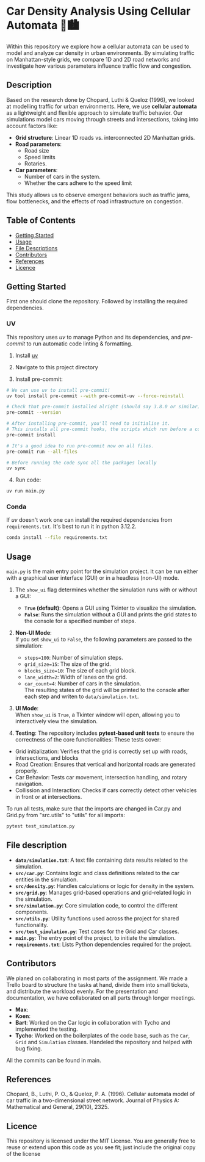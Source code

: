 # Car Density Analysis Using Cellular Automata 🚗🏙️
Within this repository we explore how a cellular automata can be used to model and analyze car density in urban environments.
By simulating traffic on Manhattan-style grids, we compare 1D and 2D road networks and investigate how various parameters influence traffic flow and congestion.  

## Description
Based on the research done by Chopard, Luthi & Queloz (1996), we looked at modelling traffic for urban environments. Here, we use **cellular automata** as a lightweight and flexible approach to simulate traffic behavior. Our simulations model cars moving through streets and intersections, taking into account factors like:  

- **Grid structure**: Linear 1D roads vs. interconnected 2D Manhattan grids.  
- **Road parameters**: 
    - Road size 
    - Speed limits
    - Rotaries.  
- **Car parameters**: 
    - Number of cars in the system.
    - Whether the cars adhere to the speed limit

This study allows us to observe emergent behaviors such as traffic jams, flow bottlenecks, and the effects of road infrastructure on congestion.

## Table of Contents

- [Getting Started](#getting-started)
- [Usage](#usage)
- [File Descriptions](#file-descriptions)
- [Contributors](#contributors)
- [References](#references)
- [Licence](#licence)

## Getting Started

First one should clone the repository. Followed by installing the required dependencies.

### UV
This repository uses _uv_ to manage Python and its dependencies, and _pre-commit_ to run
automatic code linting & formatting.

1. Install [uv](https://github.com/astral-sh/uv)

2. Navigate to this project directory

3. Install pre-commit:

```zsh
# We can use uv to install pre-commit!
uv tool install pre-commit --with pre-commit-uv --force-reinstall

# Check that pre-commit installed alright (should say 3.8.0 or similar)
pre-commit --version

# After installing pre-commit, you'll need to initialise it.
# This installs all pre-commit hooks, the scripts which run before a commit.
pre-commit install

# It's a good idea to run pre-commit now on all files.
pre-commit run --all-files

# Before running the code sync all the packages locally
uv sync
```

4. Run code:

```zsh
uv run main.py
```
### Conda 
If _uv_ doesn't work one can install the required dependencies from `requirements.txt`. It's best to run it in python 3.12.2.

```zsh
conda install --file requirements.txt
```

## Usage
`main.py` is the main entry point for the simulation project. It can be run either with a graphical user interface (GUI) or in a headless (non-UI) mode.


1. The `show_ui` flag determines whether the simulation runs with or without a GUI:
    - **`True` (default)**: Opens a GUI using Tkinter to visualize the simulation.
    - **`False`**: Runs the simulation without a GUI and prints the grid states to the console for a specified number of steps.

2. **Non-UI Mode**:  
   If you set `show_ui` to `False`, the following parameters are passed to the simulation:
   - `steps=100`: Number of simulation steps.
   - `grid_size=15`: The size of the grid.
   - `blocks_size=10`: The size of each grid block.
   - `lane_width=2`: Width of lanes on the grid.
   - `car_count=4`: Number of cars in the simulation.  
   The resulting states of the grid will be printed to the console after each step and writen to `data/simulation.txt`.

3. **UI Mode**:  
   When `show_ui` is `True`, a Tkinter window will open, allowing you to interactively view the simulation.

4. **Testing**:
    The repository includes **pytest-based unit tests** to ensure the correctness of the core functionalities: These tests cover:
- Grid initialization: Verifies that the grid is correctly set up with roads, intersections, and blocks
- Road Creation: Ensures that vertical and horizontal roads are generated properly.
- Car Behavior: Tests car movement, intersection handling, and rotary navigation.
- Collission and Interaction: Checks if cars correctly detect other vehicles in front or at intersections.

To run all tests, make sure that the imports are changed in Car.py and Grid.py from "src.utils" to "utils" for all imports:
```zsh
pytest test_simulation.py
```

## File description
- **`data/simulation.txt`**: A text file containing data results related to the simulation.
- **`src/car.py`**: Contains logic and class definitions related to the car entities in the simulation.
- **`src/density.py`**: Handles calculations or logic for density in the system.
- **`src/grid.py`**: Manages grid-based operations and grid-related logic in the simulation.
- **`src/simulation.py`**: Core simulation code, to control the different components.
- **`src/utils.py`**: Utility functions used across the project for shared functionality.
- **`src/test_simulation.py`**: Test cases for the Grid and Car classes.
- **`main.py`**: The entry point of the project, to initiate the simulation.
- **`requirements.txt`**: Lists Python dependencies required for the project.


## Contributors

We planed on collaborating in most parts of the assignment. We made a Trello board to structure the tasks at hand, divide them into small tickets, and distribute the workload evenly. For the presentation and documentation, we have collaborated on all parts through longer meetings.


- **Max**:
- **Koen**:
- **Bart**: Worked on the Car logic in collaboration with Tycho and implemented the testing.
- **Tycho**: Worked on the boilerplates of the code base, such as the `Car`, `Grid` and `Simulation` classes. Handeled the repository and helped with bug fixing.

All the commits can be found in main.


## References
Chopard, B., Luthi, P. O., & Queloz, P. A. (1996). Cellular automata model of car traffic in a two-dimensional street network. Journal of Physics A: Mathematical and General, 29(10), 2325.

## Licence
This repository is licensed under the MIT License. You are generally free to reuse or extend upon this code as you see fit; just include the original copy of the license

